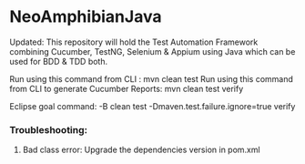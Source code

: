# NeoAmphibianJava
Updated: This repository will hold the Test Automation Framework combining Cucumber, TestNG, Selenium &amp; Appium using Java which can be used for BDD &amp; TDD both.

Run using this command from CLI : mvn clean test
Run using this command from CLI to generate Cucumber Reports: mvn clean test verify

Eclipse goal command: -B clean test -Dmaven.test.failure.ignore=true verify


### Troubleshooting:
1. Bad class error: Upgrade the dependencies version in pom.xml